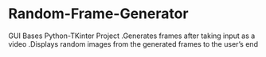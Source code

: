 # Random-Frame-Generator
GUI Bases Python-TKinter Project .Generates frames after taking input as a video .Displays random images from the generated frames to the user’s end
